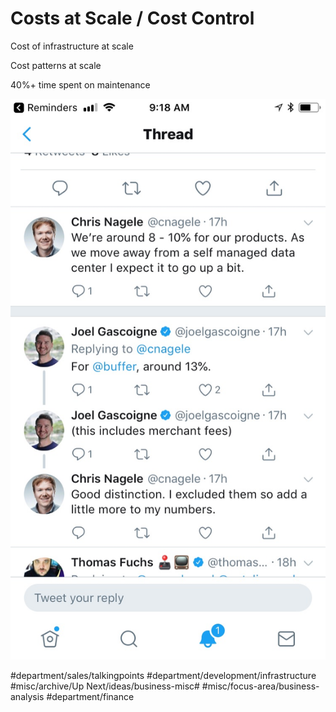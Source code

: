 # Costs at Scale / Cost Control

Cost of infrastructure at scale

Cost patterns at scale

40%+ time spent on maintenance


![](Costs%20at%20Scale%20%20Cost%20Control/Image-1.jpg)

#department/sales/talkingpoints
#department/development/infrastructure
#misc/archive/Up Next/ideas/business-misc#
#misc/focus-area/business-analysis
#department/finance